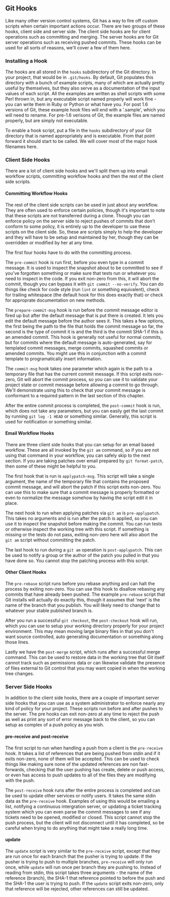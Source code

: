 ## Git Hooks ##

Like many other version control systems, Git has a way to fire off custom scripts when certain important actions occur.  There are two groups of these hooks, client side and server side.  The client side hooks are for client operations such as committing and merging.  The server hooks are for Git server operations such as receiving pushed commits.  These hooks can be used for all sorts of reasons, we'll cover a few of them here.

### Installing a Hook ###

The hooks are all stored in the `hooks` subdirectory of the Git directory.  In your project, that would be in `.git/hooks`.  By default, Git populates this directory with a bunch of example scripts, many of which are actually pretty useful by themselves, but they also serve as a documentation of the input values of each script.  All the examples are written as shell scripts with some Perl thrown in, but any executable script named properly will work fine - you can write them in Ruby or Python or what have you.  For post 1.6 versions of Git, these example hook files will end with a '.sample', which you will need to rename.  For pre-1.6 verisons of Git, the example files are named properly, but are simply not executable.

To enable a hook script, put a file in the `hooks` subdirectory of your Git directory that is named appropriately and is executable.  From that point forward it should start to be called.  We will cover most of the major hook filenames here.

### Client Side Hooks ###

There are a lot of client side hooks and we'll split them up into email workflow scripts, committing workflow hooks and then the rest of the client side scripts.

#### Committing Workflow Hooks ####

The rest of the client side scripts can be used in just about any workflow.  They are often used to enforce certain policies, though it's important to note that these scripts are not transferred during a clone.  Though you can enforce policy on the server side to reject pushes of commits that don't conform to some policy, it is entirely up to the developer to use these scripts on the client side.  So, these are scripts simply to help the developer and they will have to be setup and maintained by her, though they can be overridden or modified by her at any time.

The first four hooks have to do with the committing process.

The `pre-commit` hook is run first, before you even type in a commit message.  It is used to inspect the snapshot about to be committed to see if you've forgotten something or make sure that tests run or whatever you need to inspect in the code.  If you exit non-zero from this, it will abort the commit, though you can bypass it with `git commit --no-verify`.  You can do things like check for code style (run `lint` or something equivalent), check for trailing whitespace (the default hook for this does exactly that) or check for approprate documentation on new methods.

The `prepare-commit-msg` hook is run before the commit message editor is fired up but after the default message that is put there is created.  It lets you edit the default message before the author sees it.  This takes a few options, the first being the path to the file that holds the commit message so far, the second is the type of commit it is and the third is the commit SHA-1 if this is an amended commit.  This hook is generally not useful for normal commits, but for commits where the default message is auto-generated, say for templated commit messages, merge commits, squashed commits or amended commits.  You might use this in conjunction with a commit template to programatically insert information.

The `commit-msg` hook takes one parameter which again is the path to a temporary file that has the current commit message.  If this script exits non-zero, Git will abort the commit process, so you can use it to validate your project state or commit message before allowing a commit to go through. We'll demonstrate using this to check that your commit message is conformant to a required pattern in the last section of this chapter.

After the entire commit process is completed, the `post-commit` hook is run, which does not take any parameters, but you can easily get the last commit by running `git log -1 HEAD` or something similar.  Generally, this script is used for notification or something similar.

#### Email Workflow Hooks ####

There are three client side hooks that you can setup for an email based workflow.  These are all invoked by the `git am` command, so if you are not using that command in your workflow, you can safely skip to the next section.  If you are taking patches over email prepared by `git format-patch`, then some of these might be helpful to you.

The first hook that is run is `applypatch-msg`.  This script will take a single argument, the name of the temporary file that contains the proposed commit message, and will abort the patch if this script exits non-zero.  You can use this to make sure that a commit message is properly formatted or even to normalize the message somehow by having the script edit it in place.

The next hook to run when applying patches via `git am` is `pre-applypatch`.  This takes no arguments and is run after the patch is applied, so you can use it to inspect the snapshot before making the commit.  You can run tests or otherwise inspect the working tree with this script.  If something is missing or the tests do not pass, exiting non-zero here will also abort the `git am` script without committing the patch.

The last hook to run during a `git am` operation is `post-applypatch`.  This can be used to notify a group or the author of the patch you pulled in that you have done so.  You cannot stop the patching process with this script.

#### Other Client Hooks ####

The `pre-rebase` script runs before you rebase anything and can halt the process by exiting non-zero. You can use this hook to disallow rebasing any commits that have already been pushed.  The example `pre-rebase` script that Git installs will actually do exactly this, though it assumes that 'next' is the name of the branch that you publish.  You will likely need to change that to whatever your stable published branch is.
  
After you run a successful `git checkout`, the `post-checkout` hook will run, which you can use to setup your working directory properly for your project environment.  This may mean moving large binary files in that you don't want source controlled, auto generating documentation or something along those lines.
  
Lastly we have the `post-merge` script, which runs after a successful merge command.  This can be used to restore data in the working tree that Git itself cannot track such as permissions data or can likewise validate the presence of files external to Git control that you may want copied in when the working tree changes.

### Server Side Hooks ###

In addition to the client side hooks, there are a couple of important server side hooks that you can use as a system administrator to enforce nearly any kind of policy for your project.  These scripts run before and after pushes to the server.  The pre hooks can exit non-zero at any time to reject the push as well as print any sort of error message back to the client, so you can setup as complex of a push policy as you wish.

#### pre-receive and post-receive ####

The first script to run when handling a push from a client is the `pre-receive` hook.  It takes a list of references that are being pushed from stdin and if it exits non-zero, none of them will be accepted.  This can be used to check things like making sure none of the updated references are non fast-forwards, checking that the user pushing has create, delete or push access, or even has access to push updates to all of the files they are modifying with the push.

The `post-receive` hook runs after the entire process is completed and can be used to update other services or notify users.  It takes the same stdin data as the `pre-receive` hook.  Examples of using this would be emailing a list, notifying a continuous intergration server, or updating a ticket tracking system which you can even parse the commit messages to see if any tickets need to be opened, modified or closed.  This script cannot stop the push process, but the client will not disconnect until it has completed, so be careful when trying to do anything that might take a really long time.

#### update ####

The `update` script is very similar to the `pre-receive` script, except that they are run once for each branch that the pusher is trying to update.  If the pusher is trying to push to multiple branches, `pre-receive` will only run once, while `update` will run once per branch they are pushing to.  Instead of reading from stdin, this script takes three arguments - the name of the reference (branch), the SHA-1 that reference pointed to before the push and the SHA-1 the user is trying to push. If the `update` script exits non-zero, only that reference will be rejected, other references can still be updated.
